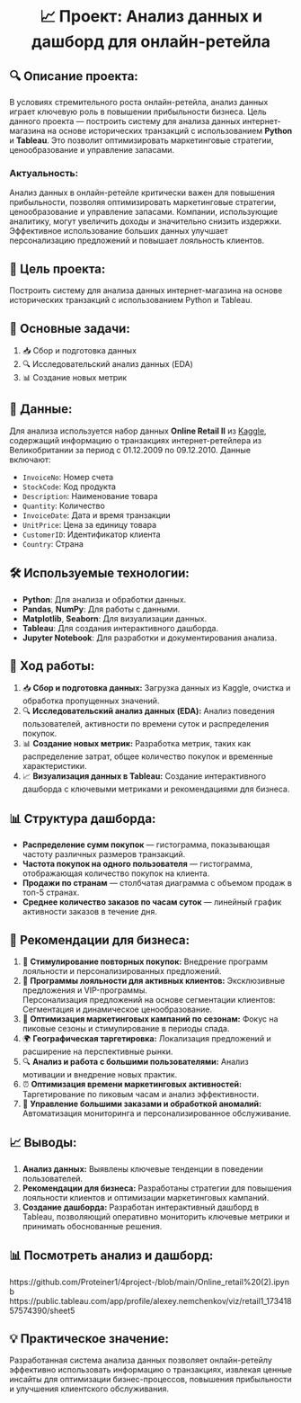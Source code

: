 <h1 style="text-align: center;">📈 Проект: Анализ данных и дашборд для онлайн-ретейла</h1>

<h2>🔍 Описание проекта:</h2>
<p>
    В условиях стремительного роста онлайн-ретейла, анализ данных играет ключевую роль в повышении прибыльности бизнеса. 
    Цель данного проекта — построить систему для анализа данных интернет-магазина на основе исторических транзакций с использованием 
    <strong>Python</strong> и <strong>Tableau</strong>. Это позволит оптимизировать маркетинговые стратегии, ценообразование и управление запасами.
</p>

<h3>Актуальность:</h3>
<p>
    Анализ данных в онлайн-ретейле критически важен для повышения прибыльности, позволяя оптимизировать маркетинговые стратегии, 
    ценообразование и управление запасами. Компании, использующие аналитику, могут увеличить доходы и значительно снизить 
    издержки. Эффективное использование больших данных улучшает персонализацию предложений и повышает лояльность клиентов.
</p>

<h2>🎯 Цель проекта:</h2>
<p>
    Построить систему для анализа данных интернет-магазина на основе исторических транзакций с использованием Python и Tableau.
</p>

<h2>📝 Основные задачи:</h2>
<ol>
    <li>📥 Сбор и подготовка данных</li>
    <li>🔍 Исследовательский анализ данных (EDA)</li>
    <li>📊 Создание новых метрик</li>
    <li📈 Визуализация данных в Tableau</li>
</ol>

<h2>📁 Данные:</h2>
<p>
    Для анализа используется набор данных <strong>Online Retail II</strong> из <a href="https://www.kaggle.com/datasets/lakshmi25npathi/online-retail-dataset">Kaggle</a>, содержащий информацию о транзакциях 
    интернет-ретейлера из Великобритании за период с 01.12.2009 по 09.12.2010. Данные включают:
</p>
<ul>
    <li><code>InvoiceNo</code>: Номер счета</li>
    <li><code>StockCode</code>: Код продукта</li>
    <li><code>Description</code>: Наименование товара</li>
    <li><code>Quantity</code>: Количество</li>
    <li><code>InvoiceDate</code>: Дата и время транзакции</li>
    <li><code>UnitPrice</code>: Цена за единицу товара</li>
    <li><code>CustomerID</code>: Идентификатор клиента</li>
    <li><code>Country</code>: Страна</li>
</ul>

<h2>🛠️ Используемые технологии:</h2>
<ul>
    <li><strong>Python</strong>: Для анализа и обработки данных.</li>
    <li><strong>Pandas</strong>, <strong>NumPy</strong>: Для работы с данными.</li>
    <li><strong>Matplotlib</strong>, <strong>Seaborn</strong>: Для визуализации данных.</li>
    <li><strong>Tableau</strong>: Для создания интерактивного дашборда.</li>
    <li><strong>Jupyter Notebook</strong>: Для разработки и документирования анализа.</li>
</ul>

<h2>🚀 Ход работы:</h2>
<ol>
    <li>📥 <strong>Сбор и подготовка данных:</strong> Загрузка данных из Kaggle, очистка и обработка пропущенных значений.</li>
    <li>🔍 <strong>Исследовательский анализ данных (EDA):</strong> Анализ поведения пользователей, активности по времени суток и распределения покупок.</li>
    <li>📊 <strong>Создание новых метрик:</strong> Разработка метрик, таких как распределение затрат, общее количество покупок и временные характеристики.</li>
    <li>📈 <strong>Визуализация данных в Tableau:</strong> Создание интерактивного дашборда с ключевыми метриками и рекомендациями для бизнеса.</li>
</ol>

<h2>📊 Структура дашборда:</h2>
<ul>
    <li><strong>Распределение сумм покупок</strong> — гистограмма, показывающая частоту различных размеров транзакций.</li>
    <li><strong>Частота покупок на одного пользователя</strong> — гистограмма, отображающая количество покупок на клиента.</li>
    <li><strong>Продажи по странам</strong> — столбчатая диаграмма с объемом продаж в топ-5 странах.</li>
    <li><strong>Среднее количество заказов по часам суток</strong> — линейный график активности заказов в течение дня.</li>
</ul>

<h2>🔧 Рекомендации для бизнеса:</h2>
<ol>
    <li>🎁 <strong>Стимулирование повторных покупок:</strong> Внедрение программ лояльности и персонализированных предложений.</li>
    <li>🏅 <strong>Программы лояльности для активных клиентов:</strong> Эксклюзивные предложения и VIP-программы.</li>
    <li🛒 <strong>Персонализация предложений на основе сегментации клиентов:</strong> Сегментация и динамическое ценообразование.</li>
    <li>📅 <strong>Оптимизация маркетинговых кампаний по сезонам:</strong> Фокус на пиковые сезоны и стимулирование в периоды спада.</li>
    <li>🌍 <strong>Географическая таргетировка:</strong> Локализация предложений и расширение на перспективные рынки.</li>
    <li>🔍 <strong>Анализ и работа с большими пользователями:</strong> Анализ мотивации и внедрение новых практик.</li>
    <li>⏰ <strong>Оптимизация времени маркетинговых активностей:</strong> Таргетирование по пиковым часам и анализ эффективности.</li>
    <li>💼 <strong>Управление большими заказами и обработкой аномалий:</strong> Автоматизация мониторинга и персонализированное обслуживание.</li>
</ol>

<h2>📈 Выводы:</h2>
<ol>
    <li><strong>Анализ данных:</strong> Выявлены ключевые тенденции в поведении пользователей.</li>
    <li><strong>Рекомендации для бизнеса:</strong> Разработаны стратегии для повышения лояльности клиентов и оптимизации маркетинговых кампаний.</li>
    <li><strong>Создание дашборда:</strong> Разработан интерактивный дашборд в Tableau, позволяющий оперативно мониторить ключевые метрики и принимать обоснованные решения.</li>
</ol>

<h2>📊 Посмотреть анализ и дашборд:</h2>
https://github.com/Proteiner1/4project-/blob/main/Online_retail%20(2).ipynb
https://public.tableau.com/app/profile/alexey.nemchenkov/viz/retail1_17341857574390/sheet5

<h2>💡 Практическое значение:</h2>
<p>
    Разработанная система анализа данных позволяет онлайн-ретейлу эффективно использовать информацию о транзакциях, извлекая 
    ценные инсайты для оптимизации бизнес-процессов, повышения прибыльности и улучшения клиентского обслуживания.
</p>
